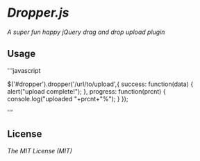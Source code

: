 # _Dropper.js_

_A super fun happy jQuery drag and drop upload plugin_

## Usage

'''javascript

$('#dropper').dropper('/url/to/upload',{
	success: function(data) {
		alert("upload complete!");
	},
	progress: function(prcnt) {
		console.log("uploaded "+prcnt+"%");
	}
});

'''

## License
_The MIT License (MIT)_ 
